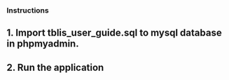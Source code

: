 ### Instructions

## 1. Import tblis_user_guide.sql to mysql database in phpmyadmin.
## 2. Run the application
